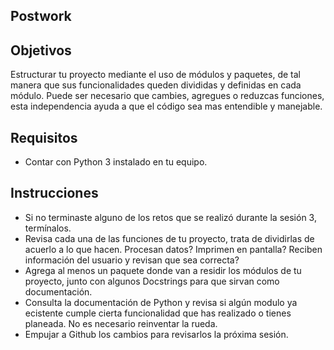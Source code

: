 ## Postwork

## Objetivos

Estructurar tu proyecto mediante el uso de módulos y paquetes, de tal manera que sus funcionalidades queden divididas y definidas en cada módulo. Puede ser necesario que cambies, agregues o reduzcas funciones, esta independencia ayuda a que el código sea mas entendible y manejable.

## Requisitos
* Contar con Python 3 instalado en tu equipo. 

## Instrucciones

* Si no terminaste alguno de los retos que se realizó durante la sesión 3, termínalos.
* Revisa cada una de las funciones de tu proyecto, trata de dividirlas de acuerlo a lo que hacen. Procesan datos? Imprimen en pantalla? Reciben información del usuario y revisan que sea correcta?
* Agrega al menos un paquete donde van a residir los módulos de tu proyecto, junto con algunos Docstrings para que sirvan como documentación. 
* Consulta la documentación de Python y revisa si algún modulo ya ecistente cumple cierta funcionalidad que has realizado o tienes planeada. No es necesario reinventar la rueda.
* Empujar a Github los cambios para revisarlos la próxima sesión.
